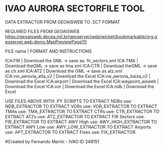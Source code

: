 # IVAO AURORA SECTORFILE TOOL
DATA EXTRACTOR FROM GEOAISWEB TO .SCT FORMAT

REQUIRED FILES FROM GEOAISWEB
https://geoaisweb.decea.mil.br/geoserver/web/wicket/bookmarkable/org.geoserver.web.demo.MapPreviewPage?0

FILE name | FORMAT AND INSTRUCTIONS

ICA:FIR 							        | Download the GML -> save as: fir_sectors.xml
ICA:TMA 							        | Download theGML -> save as tma.xml
ICA:CTR 							        | Download theGML -> save as ctr.xml
ICA:ATZ 							        | Download the GML -> save as atz.xml
ICA:vw_aerovia_alta_v2 				| Download the Excel
ICA:vw_aerovia_baixa_v2 			| Download the Excel
ICA:airport 						      | Download the Excel
ICA:waypoint_aisweb 			  	| Download the Excel
ICA:vor 						        	| Download the Excel
ICA:ndb 						        	| Download the Excel

USE FILES ABOVE WITH .PY SCRIPTS
TO EXTRACT NDBs use: NDB_EXTRACTOR
TO EXTRACT VORs use: VOR_EXTRACTOR
TO EXTRACT TMAs use: TMA_EXTRACTOR
TO EXTRACT CTRs use: CTR_EXTRACTOR
TO EXTRACT ATZs use: ATZ_EXTRACTOR
TO EXTRACT FIR Sectors use: FIR_EXTRACTOR
TO EXTRACT AWY High use: AWY_HIGH_EXTRACTOR
TO EXTRACT AWY Low use: AWY_LOW_EXTRACTOR
TO EXTRACT Airports use: APT_EXTRACTOR
TO EXTRACT Fixes use: FIX_EXTRACTOR

#Created by Fernando Marini - IVAO ID 249151
